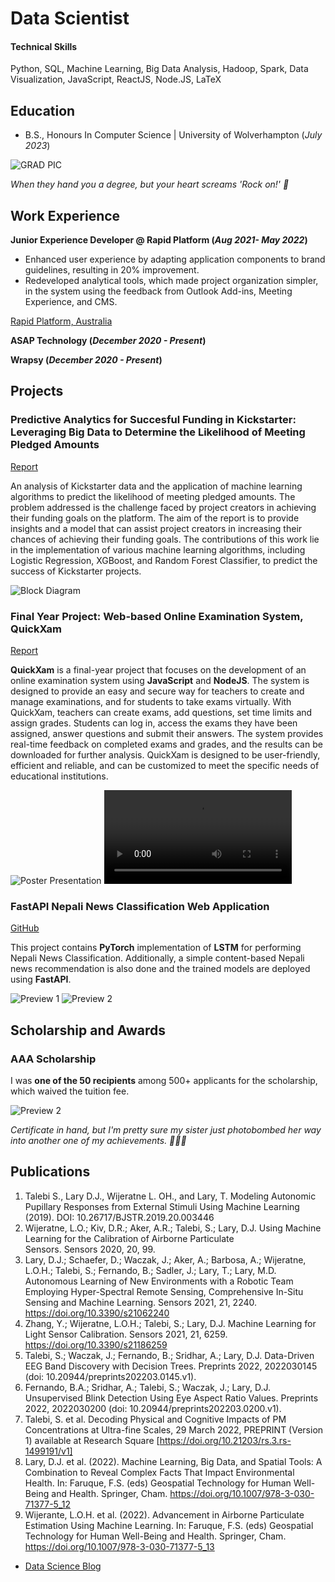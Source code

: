 # Data Scientist

#### Technical Skills
Python, SQL, Machine Learning, Big Data Analysis, Hadoop, Spark, Data Visualization, JavaScript, ReactJS, Node.JS, LaTeX
## Education	
- B.S., Honours In Computer Science | University of Wolverhampton (_July 2023_)

![GRAD PIC](/assets/img/graduation1.jpg)

*When they hand you a degree, but your heart screams 'Rock on!' 🤟*

## Work Experience
**Junior Experience Developer @ Rapid Platform (_Aug 2021- May 2022_)**
- Enhanced user experience by adapting application components to brand guidelines, resulting in 20% improvement.
- Redeveloped analytical tools, which made project organization simpler, in the system using the feedback from Outlook Add-ins, Meeting Experience, and CMS.

[Rapid Platform, Australia](https://rapidplatform.com.au/end-user/)

**ASAP Technology (_December 2020 - Present_)**

**Wrapsy (_December 2020 - Present_)**

## Projects
### Predictive Analytics for Succesful Funding in Kickstarter: Leveraging Big Data to Determine the Likelihood of Meeting Pledged Amounts
[Report](https://www.researchgate.net/publication/374004731_Predictive_Analytics_for_Succesful_Funding_in_Kickstarter_Leveraging_Big_Data_to_Determine_the_Likelihood_of_Meeting_Pledged_Amounts?channel=doi&linkId=650935c661f18040c20b76c4&showFulltext=true)

An analysis of Kickstarter data and the application of machine learning algorithms to predict the likelihood of meeting pledged amounts. The problem addressed is the challenge faced by project creators in achieving their funding goals on the platform. The aim of the report is to provide insights and a model that can assist project creators in increasing their chances of achieving their funding goals. The contributions of this work lie in the implementation of various machine learning algorithms, including Logistic Regression, XGBoost, and Random Forest Classifier, to predict the success of Kickstarter projects.

![Block Diagram](/assets/img/figure_block.png)

### Final Year Project: Web-based Online Examination System, QuickXam
[Report](https://drive.google.com/file/d/1Ko5TIWW4R3cVKuycE2QoZNLXHnhku8-o/view?usp=sharing)

**QuickXam** is a final-year project that focuses on the development of an online examination system
using **JavaScript** and **NodeJS**. The system is designed to provide an easy and secure way for
teachers to create and manage examinations, and for students to take exams virtually. With
QuickXam, teachers can create exams, add questions, set time limits and assign grades. Students
can log in, access the exams they have been assigned, answer questions and submit their answers.
The system provides real-time feedback on completed exams and grades, and the results can be
downloaded for further analysis. QuickXam is designed to be user-friendly, efficient and reliable,
and can be customized to meet the specific needs of educational institutions.

![Poster Presentation](/assets/img/poster.png)
![Poster Presentation](/assets/img/tadow.mp4)

### FastAPI Nepali News Classification Web Application
[GitHub](https://github.com/kushalsarkar404/FastAPI-Nepali-News-Classification-Web-Application)

This project contains **PyTorch** implementation of **LSTM** for performing Nepali News Classification. Additionally, a simple content-based Nepali news recommendation is also done and the trained models are deployed using **FastAPI**.

![Preview 1](/assets/img/2.png)
![Preview 2](/assets/img/recommendation.png)

## Scholarship and Awards
### AAA Scholarship
I was **one of the 50 recipients** among 500+ applicants for the scholarship, which waived the tuition fee. 

![Preview 2](/assets/img/scholarship.jpeg)

*Certificate in hand, but I'm pretty sure my sister just photobombed her way into another one of my achievements. 📸🤷‍♂️*
## Publications
1. Talebi S., Lary D.J., Wijeratne L. OH., and Lary, T. Modeling Autonomic Pupillary Responses from External Stimuli Using Machine Learning (2019). DOI: 10.26717/BJSTR.2019.20.003446
2. Wijeratne, L.O.; Kiv, D.R.; Aker, A.R.; Talebi, S.; Lary, D.J. Using Machine Learning for the Calibration of Airborne Particulate Sensors. Sensors 2020, 20, 99.
3. Lary, D.J.; Schaefer, D.; Waczak, J.; Aker, A.; Barbosa, A.; Wijeratne, L.O.H.; Talebi, S.; Fernando, B.; Sadler, J.; Lary, T.; Lary, M.D. Autonomous Learning of New Environments with a Robotic Team Employing Hyper-Spectral Remote Sensing, Comprehensive In-Situ Sensing and Machine Learning. Sensors 2021, 21, 2240. https://doi.org/10.3390/s21062240
4. Zhang, Y.; Wijeratne, L.O.H.; Talebi, S.; Lary, D.J. Machine Learning for Light Sensor Calibration. Sensors 2021, 21, 6259. https://doi.org/10.3390/s21186259
5. Talebi, S.; Waczak, J.; Fernando, B.; Sridhar, A.; Lary, D.J. Data-Driven EEG Band Discovery with Decision Trees. Preprints 2022, 2022030145 (doi: 10.20944/preprints202203.0145.v1).
6. Fernando, B.A.; Sridhar, A.; Talebi, S.; Waczak, J.; Lary, D.J. Unsupervised Blink Detection Using Eye Aspect Ratio Values. Preprints 2022, 2022030200 (doi: 10.20944/preprints202203.0200.v1).
7. Talebi, S. et al. Decoding Physical and Cognitive Impacts of PM Concentrations at Ultra-fine Scales, 29 March 2022, PREPRINT (Version 1) available at Research Square [https://doi.org/10.21203/rs.3.rs-1499191/v1]
8. Lary, D.J. et al. (2022). Machine Learning, Big Data, and Spatial Tools: A Combination to Reveal Complex Facts That Impact Environmental Health. In: Faruque, F.S. (eds) Geospatial Technology for Human Well-Being and Health. Springer, Cham. https://doi.org/10.1007/978-3-030-71377-5_12
9. Wijerante, L.O.H. et al. (2022). Advancement in Airborne Particulate Estimation Using Machine Learning. In: Faruque, F.S. (eds) Geospatial Technology for Human Well-Being and Health. Springer, Cham. https://doi.org/10.1007/978-3-030-71377-5_13

- [Data Science Blog](https://medium.com/@shawhin)
